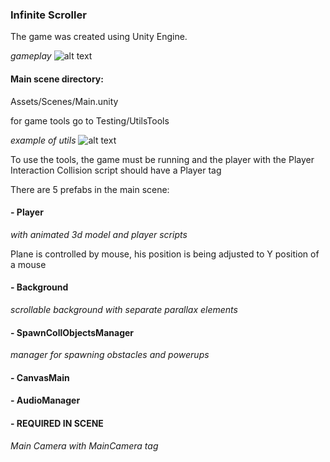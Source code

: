 ### Infinite Scroller 
The game was created using Unity Engine.

*gameplay*
![alt text](https://github.com/PiotrCynowski/Infinite_Scroller/blob/master/Gameplay.png?raw=true)

#### Main scene directory:
Assets/Scenes/Main.unity

for game tools go to Testing/UtilsTools

*example of utils*
![alt text](https://github.com/PiotrCynowski/Infinite_Scroller/blob/master/utilsExample.png?raw=true)

To use the tools, the game must be running and the player with the Player Interaction Collision script should have a Player tag

There are 5 prefabs in the main scene:
#### - Player
*with animated 3d model and player scripts*

Plane is controlled by mouse, his position is being adjusted to Y position of a mouse

#### - Background
*scrollable background with separate parallax elements*

#### - SpawnCollObjectsManager
*manager for spawning obstacles and powerups*

#### - CanvasMain

#### - AudioManager

#### - REQUIRED IN SCENE
*Main Camera with MainCamera tag*

